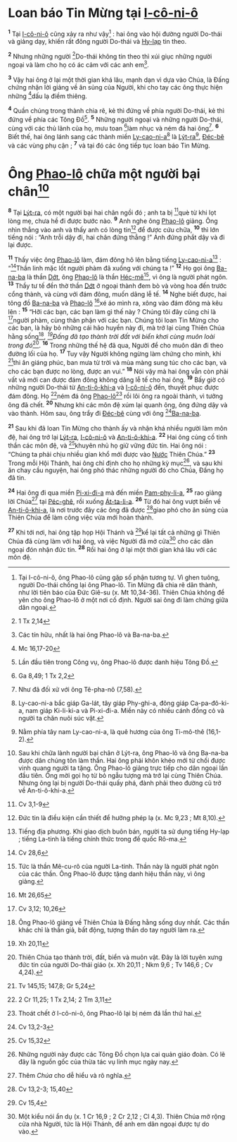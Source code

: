 # Loan báo Tin Mừng tại [I-cô-ni-ô]()

<sup><b>1</b></sup> Tại [I-cô-ni-ô]() cũng xảy ra như vậy[^1-8a15a4ff-fd07-4590-916a-d610fa79f200] : hai ông vào hội đường người Do-thái và giảng dạy, khiến rất đông người Do-thái và [Hy-lạp]() tin theo.

<sup><b>2</b></sup> Nhưng những người [^1@-8a15a4ff-fd07-4590-916a-d610fa79f200]Do-thái không tin theo thì xúi giục những người ngoại và làm cho họ có ác cảm với các anh em[^2-8a15a4ff-fd07-4590-916a-d610fa79f200].

<sup><b>3</b></sup> Vậy hai ông ở lại một thời gian khá lâu, mạnh dạn vì dựa vào Chúa, là Đấng chứng nhận lời giảng về ân sủng của Người, khi cho tay các ông thực hiện những [^2@-8a15a4ff-fd07-4590-916a-d610fa79f200]dấu lạ điềm thiêng.

<sup><b>4</b></sup> Quần chúng trong thành chia rẽ, kẻ thì đứng về phía người Do-thái, kẻ thì đứng về phía các Tông Đồ[^3-8a15a4ff-fd07-4590-916a-d610fa79f200]. <sup><b>5</b></sup> Những người ngoại và những người Do-thái, cùng với các thủ lãnh của họ, mưu toan [^3@-8a15a4ff-fd07-4590-916a-d610fa79f200]làm nhục và ném đá hai ông[^4-8a15a4ff-fd07-4590-916a-d610fa79f200]. <sup><b>6</b></sup> Biết thế, hai ông lánh sang các thành miền [Ly-cao-ni-a]()[^5-8a15a4ff-fd07-4590-916a-d610fa79f200] là [Lýt-ra]()[^6-8a15a4ff-fd07-4590-916a-d610fa79f200], [Đéc-bê]() và các vùng phụ cận ; <sup><b>7</b></sup> và tại đó các ông tiếp tục loan báo Tin Mừng.

# Ông [Phao-lô]() chữa một người bại chân[^7-8a15a4ff-fd07-4590-916a-d610fa79f200]

<sup><b>8</b></sup> Tại [Lýt-ra](), có một người bại hai chân ngồi đó ; anh ta bị [^4@-8a15a4ff-fd07-4590-916a-d610fa79f200]què từ khi lọt lòng mẹ, chưa hề đi được bước nào. <sup><b>9</b></sup> Anh nghe ông [Phao-lô]() giảng. Ông nhìn thẳng vào anh và thấy anh có lòng tin[^8-8a15a4ff-fd07-4590-916a-d610fa79f200] để được cứu chữa, <sup><b>10</b></sup> thì lớn tiếng nói : “Anh trỗi dậy đi, hai chân đứng thẳng !” Anh đứng phắt dậy và đi lại được.

<sup><b>11</b></sup> Thấy việc ông [Phao-lô]() làm, đám đông hô lên bằng tiếng [Ly-cao-ni-a]()[^9-8a15a4ff-fd07-4590-916a-d610fa79f200] : “[^5@-8a15a4ff-fd07-4590-916a-d610fa79f200]Thần linh mặc lốt người phàm đã xuống với chúng ta !” <sup><b>12</b></sup> Họ gọi ông [Ba-na-ba]() là thần [Dớt](), ông [Phao-lô]() là thần [Héc-mê]()[^10-8a15a4ff-fd07-4590-916a-d610fa79f200], vì ông là người phát ngôn. <sup><b>13</b></sup> Thầy tư tế đền thờ thần [Dớt]() ở ngoại thành đem bò và vòng hoa đến trước cổng thành, và cùng với đám đông, muốn dâng lễ tế. <sup><b>14</b></sup> Nghe biết được, hai tông đồ [Ba-na-ba]() và [Phao-lô]() [^6@-8a15a4ff-fd07-4590-916a-d610fa79f200]xé áo mình ra, xông vào đám đông mà kêu lên : <sup><b>15</b></sup> “Hỡi các bạn, các bạn làm gì thế này ? Chúng tôi đây cũng chỉ là [^7@-8a15a4ff-fd07-4590-916a-d610fa79f200]người phàm, cùng thân phận với các bạn. Chúng tôi loan Tin Mừng cho các bạn, là hãy bỏ những cái hão huyền này đi, mà trở lại cùng Thiên Chúa hằng sống[^11-8a15a4ff-fd07-4590-916a-d610fa79f200], _[^8@-8a15a4ff-fd07-4590-916a-d610fa79f200]Đấng đã tạo thành trời đất với biển khơi cùng muôn loài trong đó_[^12-8a15a4ff-fd07-4590-916a-d610fa79f200]. <sup><b>16</b></sup> Trong những thế hệ đã qua, Người để cho muôn dân đi theo đường lối của họ. <sup><b>17</b></sup> Tuy vậy Người không ngừng làm chứng cho mình, khi [^9@-8a15a4ff-fd07-4590-916a-d610fa79f200]thi ân giáng phúc, ban mưa từ trời và mùa màng sung túc cho các bạn, và cho các bạn được no lòng, được an vui.” <sup><b>18</b></sup> Nói vậy mà hai ông vẫn còn phải vất vả mới can được đám đông không dâng lễ tế cho hai ông. <sup><b>19</b></sup> Bấy giờ có những người Do-thái từ [An-ti-ô-khi-a]() và [I-cô-ni-ô]() đến, thuyết phục được đám đông. Họ [^10@-8a15a4ff-fd07-4590-916a-d610fa79f200]ném đá ông [Phao-lô]()[^13-8a15a4ff-fd07-4590-916a-d610fa79f200] rồi lôi ông ra ngoài thành, vì tưởng ông đã chết. <sup><b>20</b></sup> Nhưng khi các môn đệ xúm lại quanh ông, ông đứng dậy và vào thành. Hôm sau, ông trẩy đi [Đéc-bê]() cùng với ông [^11@-8a15a4ff-fd07-4590-916a-d610fa79f200][Ba-na-ba]().

<sup><b>21</b></sup> Sau khi đã loan Tin Mừng cho thành ấy và nhận khá nhiều người làm môn đệ, hai ông trở lại [Lýt-ra](), [I-cô-ni-ô]() và [An-ti-ô-khi-a](). <sup><b>22</b></sup> Hai ông củng cố tinh thần các môn đệ, và [^12@-8a15a4ff-fd07-4590-916a-d610fa79f200]khuyên nhủ họ giữ vững đức tin. Hai ông nói : “Chúng ta phải chịu nhiều gian khổ mới được vào [Nước]() Thiên Chúa.” <sup><b>23</b></sup> Trong mỗi Hội Thánh, hai ông chỉ định cho họ những kỳ mục[^14-8a15a4ff-fd07-4590-916a-d610fa79f200], và sau khi ăn chay cầu nguyện, hai ông phó thác những người đó cho Chúa, Đấng họ đã tin.

<sup><b>24</b></sup> Hai ông đi qua miền [Pi-xi-đi-a]() mà đến miền [Pam-phy-li-a](), <sup><b>25</b></sup> rao giảng lời Chúa[^15-8a15a4ff-fd07-4590-916a-d610fa79f200] tại [Péc-ghê](), rồi xuống [Át-ta-li-a](). <sup><b>26</b></sup> Từ đó hai ông vượt biển về [An-ti-ô-khi-a](), là nơi trước đây các ông đã được [^13@-8a15a4ff-fd07-4590-916a-d610fa79f200]giao phó cho ân sủng của Thiên Chúa để làm công việc vừa mới hoàn thành.

<sup><b>27</b></sup> Khi tới nơi, hai ông tập họp Hội Thánh và [^14@-8a15a4ff-fd07-4590-916a-d610fa79f200]kể lại tất cả những gì Thiên Chúa đã cùng làm với hai ông, và việc Người đã mở cửa[^16-8a15a4ff-fd07-4590-916a-d610fa79f200] cho các dân ngoại đón nhận đức tin. <sup><b>28</b></sup> Rồi hai ông ở lại một thời gian khá lâu với các môn đệ.

[^1-8a15a4ff-fd07-4590-916a-d610fa79f200]: Tại I-cô-ni-ô, ông Phao-lô cũng gặp số phận tương tự. Vì ghen tuông, người Do-thái chống lại ông Phao-lô. Tin Mừng đã chia rẽ dân thành, như lời tiên báo của Đức Giê-su (x. Mt 10,34-36). Thiên Chúa không để yên cho ông Phao-lô ở một nơi cố định. Người sai ông đi làm chứng giữa dân ngoại.

[^2-8a15a4ff-fd07-4590-916a-d610fa79f200]: Các tín hữu, nhất là hai ông Phao-lô và Ba-na-ba.

[^3-8a15a4ff-fd07-4590-916a-d610fa79f200]: Lần đầu tiên trong Công vụ, ông Phao-lô được danh hiệu Tông Đồ.

[^4-8a15a4ff-fd07-4590-916a-d610fa79f200]: Như đã đối xử với ông Tê-pha-nô (7,58).

[^5-8a15a4ff-fd07-4590-916a-d610fa79f200]: Ly-cao-ni-a bắc giáp Ga-lát, tây giáp Phy-ghi-a, đông giáp Ca-pa-đô-ki-a, nam giáp Ki-li-ki-a và Pi-xi-đi-a. Miền này có nhiều cánh đồng cỏ và người ta chăn nuôi súc vật.

[^6-8a15a4ff-fd07-4590-916a-d610fa79f200]: Nằm phía tây nam Ly-cao-ni-a, là quê hương của ông Ti-mô-thê (16,1-2).

[^7-8a15a4ff-fd07-4590-916a-d610fa79f200]: Sau khi chữa lành người bại chân ở Lýt-ra, ông Phao-lô và ông Ba-na-ba được dân chúng tôn làm thần. Hai ông phải khôn khéo mới từ chối được vinh quang người ta tặng. Ông Phao-lô giảng trực tiếp cho dân ngoại lần đầu tiên. Ông mời gọi họ từ bỏ ngẫu tượng mà trở lại cùng Thiên Chúa. Nhưng ông lại bị người Do-thái quấy phá, đành phải theo đường cũ trở về An-ti-ô-khi-a.

[^8-8a15a4ff-fd07-4590-916a-d610fa79f200]: Đức tin là điều kiện cần thiết để hưởng phép lạ (x. Mc 9,23 ; Mt 8,10).

[^9-8a15a4ff-fd07-4590-916a-d610fa79f200]: Tiếng địa phương. Khi giao dịch buôn bán, người ta sử dụng tiếng Hy-lạp ; tiếng La-tinh là tiếng chính thức trong đế quốc Rô-ma.

[^10-8a15a4ff-fd07-4590-916a-d610fa79f200]: Tức là thần Mê-cu-rô của người La-tinh. Thần này là người phát ngôn của các thần. Ông Phao-lô được tặng danh hiệu thần này, vì ông giảng.

[^11-8a15a4ff-fd07-4590-916a-d610fa79f200]: Ông Phao-lô giảng về Thiên Chúa là Đấng hằng sống duy nhất. Các thần khác chỉ là thần giả, bất động, tượng thần do tay người làm ra.

[^12-8a15a4ff-fd07-4590-916a-d610fa79f200]: Thiên Chúa tạo thành trời, đất, biển và muôn vật. Đây là lời tuyên xưng đức tin của người Do-thái giáo (x. Xh 20,11 ; Nkm 9,6 ; Tv 146,6 ; Cv 4,24).

[^13-8a15a4ff-fd07-4590-916a-d610fa79f200]: Thoát chết ở I-cô-ni-ô, ông Phao-lô lại bị ném đá lần thứ hai.

[^14-8a15a4ff-fd07-4590-916a-d610fa79f200]: Những người này được các Tông Đồ chọn lựa cai quản giáo đoàn. Có lẽ đây là nguồn gốc của thừa tác vụ linh mục ngày nay.

[^15-8a15a4ff-fd07-4590-916a-d610fa79f200]: Thêm _Chúa_ cho dễ hiểu và rõ nghĩa.

[^16-8a15a4ff-fd07-4590-916a-d610fa79f200]: Một kiểu nói ẩn dụ (x. 1 Cr 16,9 ; 2 Cr 2,12 ; Cl 4,3). Thiên Chúa mở rộng cửa nhà Người, tức là Hội Thánh, để anh em dân ngoại được tự do vào.

[^1@-8a15a4ff-fd07-4590-916a-d610fa79f200]: 1 Tx 2,14

[^2@-8a15a4ff-fd07-4590-916a-d610fa79f200]: Mc 16,17-20

[^3@-8a15a4ff-fd07-4590-916a-d610fa79f200]: Ga 8,49; 1 Tx 2,2

[^4@-8a15a4ff-fd07-4590-916a-d610fa79f200]: Cv 3,1-9

[^5@-8a15a4ff-fd07-4590-916a-d610fa79f200]: Cv 28,6

[^6@-8a15a4ff-fd07-4590-916a-d610fa79f200]: Mt 26,65

[^7@-8a15a4ff-fd07-4590-916a-d610fa79f200]: Cv 3,12; 10,26

[^8@-8a15a4ff-fd07-4590-916a-d610fa79f200]: Xh 20,11

[^9@-8a15a4ff-fd07-4590-916a-d610fa79f200]: Tv 145,15; 147,8; Gr 5,24

[^10@-8a15a4ff-fd07-4590-916a-d610fa79f200]: 2 Cr 11,25; 1 Tx 2,14; 2 Tm 3,11

[^11@-8a15a4ff-fd07-4590-916a-d610fa79f200]: Cv 13,2-3

[^12@-8a15a4ff-fd07-4590-916a-d610fa79f200]: Cv 15,32

[^13@-8a15a4ff-fd07-4590-916a-d610fa79f200]: Cv 13,2-3; 15,40

[^14@-8a15a4ff-fd07-4590-916a-d610fa79f200]: Cv 15,4
